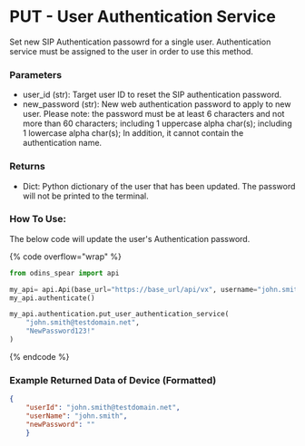 # PUT - User Authentication Service

Set new SIP Authentication passowrd for a single user. Authentication service must be assigned to the user in order to use this method. 

### Parameters&#x20;

* user\_id (str): Target user ID to reset the SIP authentication password.&#x20;
* new\_password (str): New web authentication password to apply to new user. Please note: the password must be at least 6 characters and not more than 60 characters; including 1 uppercase alpha char(s); including 1 lowercase alpha char(s); In addition, it cannot contain the authentication name.

### Returns

* Dict: Python dictionary of the user that has been updated. The password will not be printed to the terminal. 

### How To Use:

The below code will update the user's Authentication password.

{% code overflow="wrap" %}
```python
from odins_spear import api

my_api= api.Api(base_url="https://base_url/api/vx", username="john.smith", password="ODIN_INSTANCE_1")
my_api.authenticate()

my_api.authentication.put_user_authentication_service(
    "john.smith@testdomain.net",
    "NewPassword123!"
)
```
{% endcode %}

### Example Returned Data of Device (Formatted)

```json
{
    "userId": "john.smith@testdomain.net", 
    "userName": "john.smith", 
    "newPassword": ""
    }
```